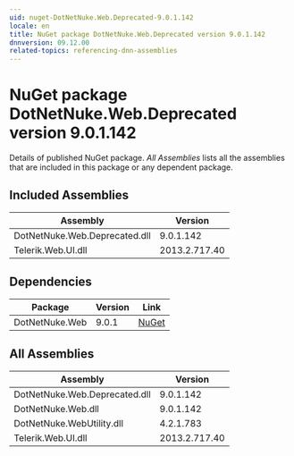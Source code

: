 ```yaml
---
uid: nuget-DotNetNuke.Web.Deprecated-9.0.1.142
locale: en
title: NuGet package DotNetNuke.Web.Deprecated version 9.0.1.142
dnnversion: 09.12.00
related-topics: referencing-dnn-assemblies
---
```


# NuGet package DotNetNuke.Web.Deprecated version 9.0.1.142
Details of published NuGet package.
*All Assemblies* lists all the assemblies that are included in this package or any dependent package.

## Included Assemblies

|Assembly|Version|
|---|---|
|DotNetNuke.Web.Deprecated.dll|9.0.1.142|
|Telerik.Web.UI.dll|2013.2.717.40|

## Dependencies

|Package|Version|Link|
|---|---|---|
|DotNetNuke.Web|9.0.1|[NuGet](https://www.nuget.org/packages/DotNetNuke.Web/9.0.1)|

## All Assemblies

|Assembly|Version|
|---|---|
|DotNetNuke.Web.Deprecated.dll|9.0.1.142|
|DotNetNuke.Web.dll|9.0.1.142|
|DotNetNuke.WebUtility.dll|4.2.1.783|
|Telerik.Web.UI.dll|2013.2.717.40|

